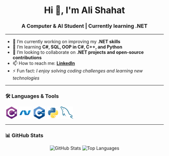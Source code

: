 <h1 align="center">Hi 👋, I'm Ali Shahat</h1>
<h3 align="center">A Computer & AI Student | Currently learning .NET</h3>

---

- 🔭 I’m currently working on improving my **.NET skills**  
- 🌱 I’m learning **C#, SQL, OOP in C#, C++, and Python**  
- 👯 I’m looking to collaborate on **.NET projects and open-source contributions**  
- 📫 How to reach me: **[LinkedIn](https://www.linkedin.com/in/aly-shahat-20305437a)**  
- ⚡ Fun fact: *I enjoy solving coding challenges and learning new technologies*

---

### 🛠️ Languages & Tools

<p align="left">
  <img src="https://raw.githubusercontent.com/devicons/devicon/master/icons/csharp/csharp-original.svg" alt="C#" width="40" height="40"/>
  <img src="https://raw.githubusercontent.com/devicons/devicon/master/icons/dot-net/dot-net-original.svg" alt=".NET" width="40" height="40"/>
  <img src="https://raw.githubusercontent.com/devicons/devicon/master/icons/cplusplus/cplusplus-original.svg" alt="C++" width="40" height="40"/>
  <img src="https://raw.githubusercontent.com/devicons/devicon/master/icons/python/python-original.svg" alt="Python" width="40" height="40"/>
  <img src="https://raw.githubusercontent.com/devicons/devicon/master/icons/mysql/mysql-original.svg" alt="SQL" width="40" height="40"/>
</p>

---

### 📊 GitHub Stats

<p align="center">
  <img src="https://github-readme-stats.vercel.app/api?username=AliShahat&show_icons=true&theme=tokyonight" alt="GitHub Stats"/>
  <img src="https://github-readme-stats.vercel.app/api/top-langs/?username=AliShahat&layout=compact&theme=tokyonight" alt="Top Languages"/>
</p>
